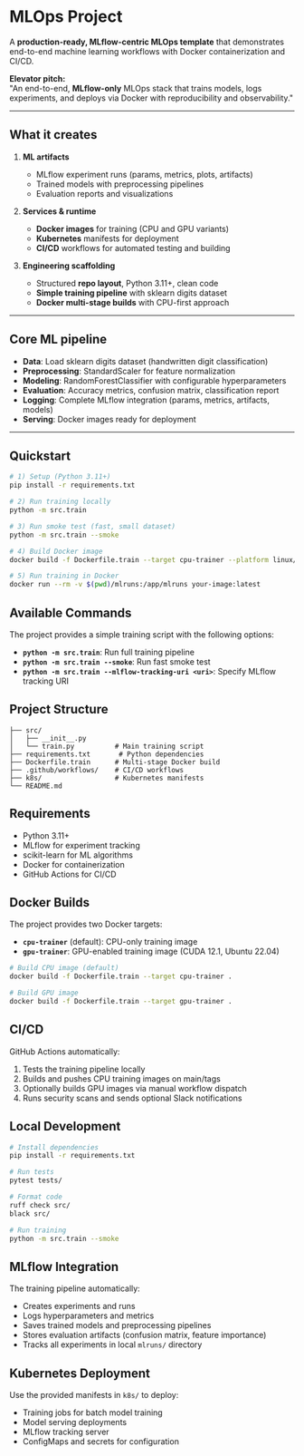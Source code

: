 # MLOps Project

A **production-ready, MLflow-centric MLOps template** that demonstrates end-to-end machine learning workflows with Docker containerization and CI/CD.

**Elevator pitch:**  
"An end-to-end, **MLflow-only** MLOps stack that trains models, logs experiments, and deploys via Docker with reproducibility and observability."

---

## What it creates

1) **ML artifacts**
   - MLflow experiment runs (params, metrics, plots, artifacts)
   - Trained models with preprocessing pipelines
   - Evaluation reports and visualizations

2) **Services & runtime**
   - **Docker images** for training (CPU and GPU variants)
   - **Kubernetes** manifests for deployment
   - **CI/CD** workflows for automated testing and building

3) **Engineering scaffolding**
   - Structured **repo layout**, Python 3.11+, clean code
   - **Simple training pipeline** with sklearn digits dataset
   - **Docker multi-stage builds** with CPU-first approach

---

## Core ML pipeline

- **Data**: Load sklearn digits dataset (handwritten digit classification)
- **Preprocessing**: StandardScaler for feature normalization
- **Modeling**: RandomForestClassifier with configurable hyperparameters
- **Evaluation**: Accuracy metrics, confusion matrix, classification report
- **Logging**: Complete MLflow integration (params, metrics, artifacts, models)
- **Serving**: Docker images ready for deployment

---

## Quickstart

```bash
# 1) Setup (Python 3.11+)
pip install -r requirements.txt

# 2) Run training locally
python -m src.train

# 3) Run smoke test (fast, small dataset)
python -m src.train --smoke

# 4) Build Docker image
docker build -f Dockerfile.train --target cpu-trainer --platform linux/amd64 .

# 5) Run training in Docker
docker run --rm -v $(pwd)/mlruns:/app/mlruns your-image:latest
```

## Available Commands

The project provides a simple training script with the following options:

- **`python -m src.train`**: Run full training pipeline
- **`python -m src.train --smoke`**: Run fast smoke test
- **`python -m src.train --mlflow-tracking-uri <uri>`**: Specify MLflow tracking URI

## Project Structure

```
├── src/
│   ├── __init__.py
│   └── train.py          # Main training script
├── requirements.txt       # Python dependencies
├── Dockerfile.train      # Multi-stage Docker build
├── .github/workflows/    # CI/CD workflows
├── k8s/                  # Kubernetes manifests
└── README.md
```

## Requirements

- Python 3.11+
- MLflow for experiment tracking
- scikit-learn for ML algorithms
- Docker for containerization
- GitHub Actions for CI/CD

## Docker Builds

The project provides two Docker targets:

- **`cpu-trainer`** (default): CPU-only training image
- **`gpu-trainer`**: GPU-enabled training image (CUDA 12.1, Ubuntu 22.04)

```bash
# Build CPU image (default)
docker build -f Dockerfile.train --target cpu-trainer .

# Build GPU image
docker build -f Dockerfile.train --target gpu-trainer .
```

## CI/CD

GitHub Actions automatically:
1. Tests the training pipeline locally
2. Builds and pushes CPU training images on main/tags
3. Optionally builds GPU images via manual workflow dispatch
4. Runs security scans and sends optional Slack notifications

## Local Development

```bash
# Install dependencies
pip install -r requirements.txt

# Run tests
pytest tests/

# Format code
ruff check src/
black src/

# Run training
python -m src.train --smoke
```

## MLflow Integration

The training pipeline automatically:
- Creates experiments and runs
- Logs hyperparameters and metrics
- Saves trained models and preprocessing pipelines
- Stores evaluation artifacts (confusion matrix, feature importance)
- Tracks all experiments in local `mlruns/` directory

## Kubernetes Deployment

Use the provided manifests in `k8s/` to deploy:
- Training jobs for batch model training
- Model serving deployments
- MLflow tracking server
- ConfigMaps and secrets for configuration